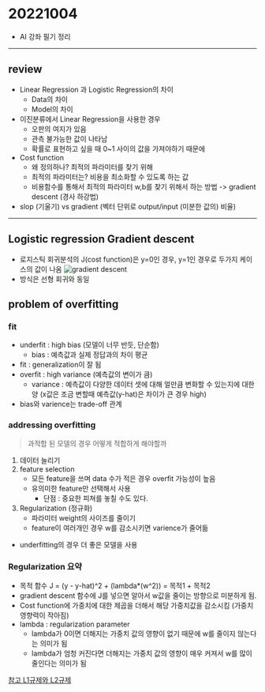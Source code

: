 # 20221004

- AI 강좌 필기 정리

---

## review
- Linear Regression 과 Logistic Regression의 차이
    - Data의 차이
    - Model의 차이
- 이진분류에서 Linear Regression을 사용한 경우
    - 오판의 여지가 있음
    - 관측 불가능한 값이 나타남
    - 확률로 표현하고 싶을 때 0~1 사이의 값을 가져야하기 때문에
- Cost function
    - 왜 정의하나? 최적의 파라미터를 찾기 위해
    - 최적의 파라미터는? 비용을 최소화할 수 있도록 하는 값
    - 비용함수를 통해서 최적의 파라미터 w,b를 찾기 위해서 하는 방법 -> gradient descent (경사 하강법)
- slop (기울기) vs gradient (벡터 단위로 output/input (미분한 값의) 비율)

---

## Logistic regression Gradient descent

- 로지스틱 회귀분석의 J(cost function)은 y=0인 경우, y=1인 경우로 두가지 케이스의 값이 나옴
![gradient descent](/Users/anmunju/Documents/0_munju/mungdo/TIL/202209/imgs/gradient-descent.png)
- 방식은 선형 회귀와 동일

## problem of overfitting

### fit
- underfit : high bias (모델이 너무 반듯, 단순함)
    - bias : 예측값과 실제 정답과의 차이 평균
- fit : generalization이 잘 됨
- overfit : high variance (예측값의 변이가 큼)
    - variance : 예측값이 다양한 데이터 셋에 대해 얼만큼 변화할 수 있는지에 대한 양 (x값은 조금 변할때 예측값(y-hat)은 차이가 큰 경우 high)
- bias와 varience는 trade-off 관계

### addressing overfitting
> 과적합 된 모델의 경우 어떻게 적합하게 해야할까
1. 데이터 늘리기
2. feature selection
    - 모든 feature을 쓰며 data 수가 적은 경우 overfit 가능성이 높음
    - 유의미한 feature만 선택해서 사용 
        - 단점 : 중요한 피쳐를 놓칠 수도 있다.
3. Regularization (정규화)
    - 파라미터 weight의 사이즈를 줄이기
    - feature이 여러개인 경우 w를 감소시키면 varience가 줄어듦
- underfitting의 경우 더 좋은 모델을 사용

### Regularization 요약
- 목적 함수 J = (y - y-hat)^2 + (lambda*(w^2)) = 목적1 + 목적2
- gradient descent 함수에 J를 넣으면 알아서 w값을 줄이는 방향으로 미분하게 됨.
- Cost function에 가중치에 대한 제곱을 더해서 해당 가중치값을 감소시킴 (가중치 영향력이 작아짐)
- lambda : regularization parameter
    - lambda가 0이면 더해지는 가중치 값의 영향이 없기 때문에 w를 줄이지 않는다는 의미가 됨
    - lambda가 엄청 커진다면 더해지는 가중치 값의 영향이 매우 커져서 w를 많이 줄인다는 의미가 됨

[참고 L1규제와 L2규제](https://steadiness-193.tistory.com/262)